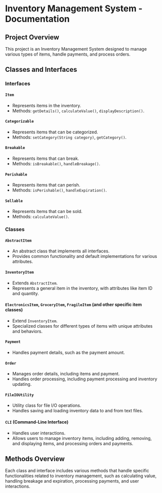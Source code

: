 # Inventory Management System - Documentation

## Project Overview
This project is an Inventory Management System designed to manage various types of items, handle payments, and process orders.

## Classes and Interfaces

### Interfaces

#### `Item`
- Represents items in the inventory.
- Methods: `getDetails()`, `calculateValue()`, `displayDescription()`.

#### `Categorizable`
- Represents items that can be categorized.
- Methods: `setCategory(String category)`, `getCategory()`.

#### `Breakable`
- Represents items that can break.
- Methods: `isBreakable()`, `handleBreakage()`.

#### `Perishable`
- Represents items that can perish.
- Methods: `isPerishable()`, `handleExpiration()`.

#### `Sellable`
- Represents items that can be sold.
- Methods: `calculateValue()`.

### Classes

#### `AbstractItem`
- An abstract class that implements all interfaces.
- Provides common functionality and default implementations for various attributes.

#### `InventoryItem`
- Extends `AbstractItem`.
- Represents a general item in the inventory, with attributes like item ID and quantity.

#### `ElectronicsItem`, `GroceryItem`, `FragileItem` (and other specific item classes)
- Extend `InventoryItem`.
- Specialized classes for different types of items with unique attributes and behaviors.

#### `Payment`
- Handles payment details, such as the payment amount.

#### `Order`
- Manages order details, including items and payment.
- Handles order processing, including payment processing and inventory updating.

#### `FileIOUtility`
- Utility class for file I/O operations.
- Handles saving and loading inventory data to and from text files.

#### `CLI` (Command-Line Interface)
- Handles user interactions.
- Allows users to manage inventory items, including adding, removing, and displaying items, and processing orders and payments.

## Methods Overview
Each class and interface includes various methods that handle specific functionalities related to inventory management, such as calculating value, handling breakage and expiration, processing payments, and user interactions.

